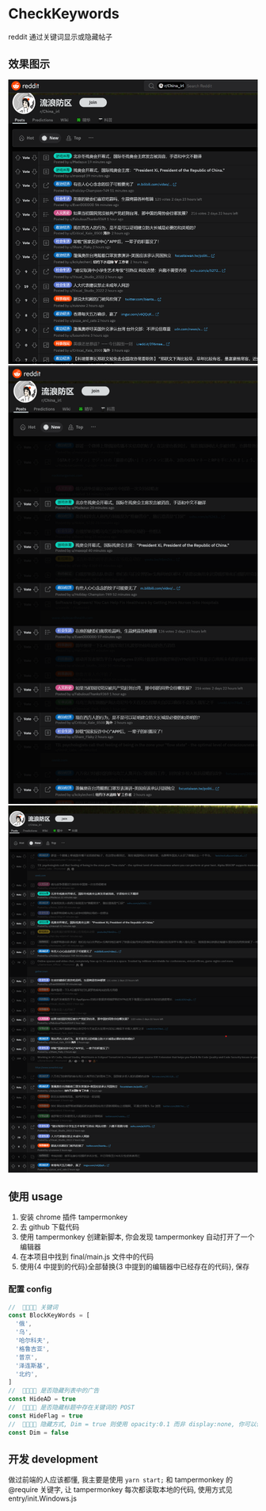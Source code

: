 # CheckKeywords

reddit 通过关键词显示或隐藏帖子

## 效果图示

![](screenshoot/01.png)
![](screenshoot/02.png)
![](screenshoot/03.png)

## 使用 usage

1. 安装 chrome 插件 tampermonkey
2. 去 github 下载代码
3. 使用 tampermonkey 创建新脚本, 你会发现 tampermonkey 自动打开了一个编辑器
4. 在本项目中找到 final/main.js 文件中的代码
5. 使用{4 中提到的代码}全部替换{3 中提到的编辑器中已经存在的代码}, 保存

### 配置 config

```js
//  🚧🔧🔩🧱 关键词
const BlockKeyWords = [
  '俄',
  '乌',
  '哈尔科夫',
  '格鲁吉亚',
  '普京',
  '泽连斯基',
  '北约',
]
//  🚧🔧🔩🧱 是否隐藏列表中的广告
const HideAD = true
//  🚧🔧🔩🧱 是否隐藏标题中存在关键词的 POST
const HideFlag = true
//  🚧🔧🔩🧱 隐藏方式, Dim = true 则使用 opacity:0.1 而非 display:none, 你可以使用这种方式检测那些帖子被屏蔽了
const Dim = false
```

## 开发 development

做过前端的人应该都懂, 我主要是使用 `yarn start;` 和 tampermonkey 的 @require 关键字, 让 tampermonkey 每次都读取本地的代码, 使用方式见 entry/init.Windows.js
